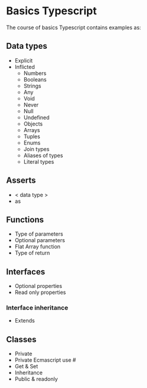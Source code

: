 # Basics Typescript

The course of basics Typescript contains examples as:

## Data types

- Explicit
- Inflicted
    - Numbers
    - Booleans
    - Strings
    - Any
    - Void
    - Never
    - Null
    - Undefined
    - Objects
    - Arrays
    - Tuples
    - Enums
    - Join types
    - Aliases of types
    - Literal types

## Asserts

- < data type >
- as

## Functions

- Type of parameters
- Optional parameters
- Flat Array function
- Type of return

## Interfaces

- Optional properties
- Read only properties

### Interface inheritance

- Extends

## Classes

- Private
- Private Ecmascript use #
- Get & Set
- Inheritance
- Public & readonly
